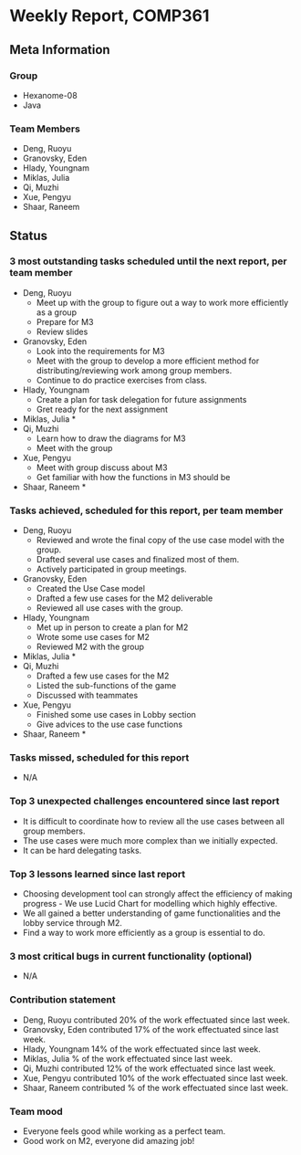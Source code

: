 # Weekly Report, COMP361

## Meta Information

### Group

 * Hexanome-08
 * Java

### Team Members

 * Deng, Ruoyu
 * Granovsky, Eden
 * Hlady, Youngnam
 * Miklas, Julia
 * Qi, Muzhi
 * Xue, Pengyu
 * Shaar, Raneem

## Status

### 3 most outstanding tasks scheduled until the next report, per team member

 * Deng, Ruoyu
    * Meet up with the group to figure out a way to work more efficiently as a group
    * Prepare for M3
    * Review slides
 * Granovsky, Eden
    * Look into the requirements for M3
    * Meet with the group to develop a more efficient method for distributing/reviewing work among group members.
    * Continue to do practice exercises from class.
 * Hlady, Youngnam
    * Create a plan for task delegation for future assignments
    * Gret ready for the next assignment
 * Miklas, Julia
    *
 * Qi, Muzhi
    * Learn how to draw the diagrams for M3
    * Meet with the group
 * Xue, Pengyu
     * Meet with group discuss about M3
     * Get familiar with how the functions in M3 should be
 * Shaar, Raneem
   *  

### Tasks achieved, scheduled for this report, per team member

 * Deng, Ruoyu
    * Reviewed and wrote the final copy of the use case model with the group.
    * Drafted several use cases and finalized most of them.
    * Actively participated in group meetings.
 * Granovsky, Eden
    * Created the Use Case model
    * Drafted a few use cases for the M2 deliverable
    * Reviewed all use cases with the group.
 * Hlady, Youngnam
    * Met up in person to create a plan for M2 
    * Wrote some use cases for M2
    * Reviewed M2 with the group
 * Miklas, Julia
    * 
 * Qi, Muzhi
    * Drafted a few use cases for the M2
    * Listed the sub-functions of the game
    * Discussed with teammates
 * Xue, Pengyu
     * Finished some use cases in Lobby section
     * Give advices to the use case functions
 * Shaar, Raneem
   * 
   
### Tasks missed, scheduled for this report

 * N/A

### Top 3 unexpected challenges encountered since last report

 * It is difficult to coordinate how to review all the use cases between all group members.
 * The use cases were much more complex than we initially expected.
 * It can be hard delegating tasks.

### Top 3 lessons learned since last report

 * Choosing development tool can strongly affect the efficiency of making progress - We use Lucid Chart for modelling which highly effective.
 * We all gained a better understanding of game functionalities and the lobby service through M2.
 * Find a way to work more efficiently as a group is essential to do.

### 3 most critical bugs in current functionality (optional)

  * N/A

### Contribution statement

 * Deng, Ruoyu contributed 20% of the work effectuated since last week.
 * Granovsky, Eden contributed 17% of the work effectuated since last week.
 * Hlady, Youngnam 14% of the work effectuated since last week.
 * Miklas, Julia % of the work effectuated since last week.
 * Qi, Muzhi contributed 12% of the work effectuated since last week.
 * Xue, Pengyu contributed 10% of the work effectuated since last week.
 * Shaar, Raneem contributed % of the work effectuated since last week.

### Team mood

 * Everyone feels good while working as a perfect team.
 * Good work on M2, everyone did amazing job!
